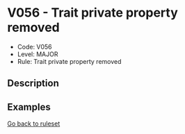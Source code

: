 # V056 - Trait private property removed

* Code: V056
* Level: MAJOR
* Rule: Trait private property removed

## Description

## Examples

[Go back to ruleset](../README.md)
